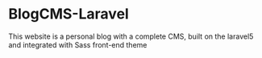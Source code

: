 # BlogCMS-Laravel
This website is a personal blog with a complete CMS, built on the laravel5 and integrated with Sass front-end theme
